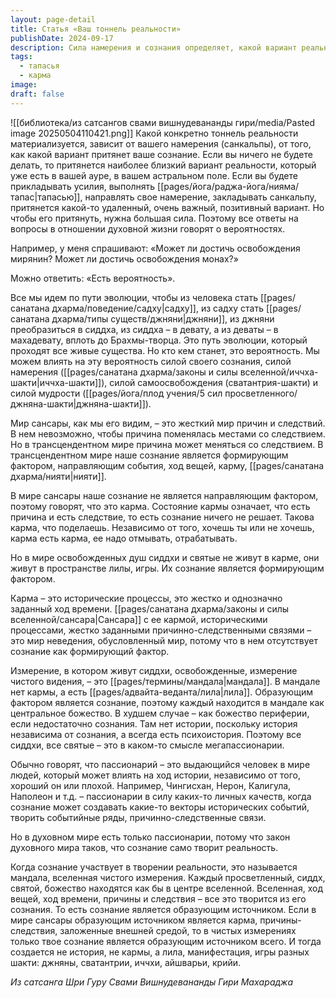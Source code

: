```yaml
---
layout: page-detail
title: Статья «Ваш тоннель реальности»
publishDate: 2024-09-17
description: Сила намерения и сознания определяет, какой вариант реальности материализуется – усилия и тапасья позволяют притянуть более высокий, позитивный путь. В сансаре доминирует карма и причинно-следственные связи, а в духовном измерении (мандале) сознание становится формирующим фактором, создавая лилу вместо кармы. Освобожденные души и сиддхи живут в мире, где их сознание творит реальность, а не подчиняется ей.
tags:
  - тапасья
  - карма
image: 
draft: false
---
```

![[библиотека/из сатсангов свами вишнудевананды гири/media/Pasted image 20250504110421.png]]
Какой конкретно тоннель реальности материализуется, зависит от вашего намерения (санкальпы), от того, как какой вариант притянет ваше сознание. Если вы ничего не будете делать, то притянется наиболее близкий вариант реальности, который уже есть в вашей ауре, в вашем астральном поле. Если вы будете прикладывать усилия, выполнять [[pages/йога/раджа-йога/нияма/тапас|тапасью]], направлять свое намерение, закладывать санкальпу, притянется какой-то удаленный, очень важный, позитивный вариант. Но чтобы его притянуть, нужна большая сила. Поэтому все ответы на вопросы в отношении духовной жизни говорят о вероятностях.

 Например, у меня спрашивают: «Может ли достичь освобождения мирянин? Может ли достичь освобождения монах?»

 Можно ответить: «Есть вероятность».

 Все мы идем по пути эволюции, чтобы из человека стать [[pages/санатана дхарма/поведение/садху|садху]], из садху стать [[pages/санатана дхарма/типы существ/джняни|джняни]], из джняни преобразиться в сиддха, из сиддха – в девату, а из деваты – в махадевату, вплоть до Брахмы-творца. Это путь эволюции, который проходят все живые существа. Но кто кем станет, это вероятность. Мы можем влиять на эту вероятность силой своего сознания, силой намерения ([[pages/санатана дхарма/законы и силы вселенной/иччха-шакти|иччха-шакти]]), силой самоосвобождения (сватантрия-шакти) и силой мудрости ([[pages/йога/плод учения/5 сил просветленного/джняна-шакти|джняна-шакти]]). 

 Мир сансары, как мы его видим, – это жесткий мир причин и следствий. В нем невозможно, чтобы причина поменялась местами со следствием. Но в трансцендентном мире причина может меняться со следствием. В трансцендентном мире наше сознание является формирующим фактором, направляющим события, ход вещей, карму, [[pages/санатана дхарма/нияти|нияти]].

 В мире сансары наше сознание не является направляющим фактором, поэтому говорят, что это карма. Состояние кармы означает, что есть причина и есть следствие, то есть сознание ничего не решает. Такова карма, что поделаешь. Независимо от того, хочешь ты или не хочешь, карма есть карма, ее надо отмывать, отрабатывать.

 Но в мире освобожденных душ сиддхи и святые не живут в карме, они живут в пространстве лилы, игры. Их сознание является формирующим фактором.

 Карма – это исторические процессы, это жестко и однозначно заданный ход времени. [[pages/санатана дхарма/законы и силы вселенной/сансара|Сансара]] с ее кармой, историческими процессами, жестко заданными причинно-следственными связями – это мир неведения, обусловленный мир, потому что в нем отсутствует сознание как формирующий фактор.

 Измерение, в котором живут сиддхи, освобожденные, измерение чистого видения, – это [[pages/термины/мандала|мандала]]. В мандале нет кармы, а есть [[pages/адвайта-веданта/лила|лила]]. Образующим фактором является сознание, поэтому каждый находится в мандале как центральное божество. В худшем случае – как божество периферии, если недостаточно сознания. Там нет истории, поскольку история независима от сознания, а всегда есть психоистория. Поэтому все сиддхи, все святые – это в каком-то смысле мегапассионарии.

 Обычно говорят, что пассионарий – это выдающийся человек в мире людей, который может влиять на ход истории, независимо от того, хороший он или плохой. Например, Чингисхан, Нерон, Калигула, Наполеон и т.д. – пассионарии в силу каких-то личных качеств, когда сознание может создавать какие-то векторы исторических событий, творить событийные ряды, причинно-следственные связи.

 Но в духовном мире есть только пассионарии, потому что закон духовного мира таков, что сознание само творит реальность. 

 Когда сознание участвует в творении реальности, это называется мандала, вселенная чистого измерения. Каждый просветленный, сиддх, святой, божество находятся как бы в центре вселенной. Вселенная, ход вещей, ход времени, причины и следствия – все это творится из его сознания. То есть сознание является образующим источником. Если в мире сансары образующим источником является карма, причины-следствия, заложенные внешней средой, то в чистых измерениях только твое сознание является образующим источником всего. И тогда создается не история, не кармы, а лила, манифестация, игры разных шакти: джняны, сватантрии, иччхи, айшварьи, крийи.

 *Из сатсанга Шри Гуру Свами Вишнудевананды Гири Махараджа*